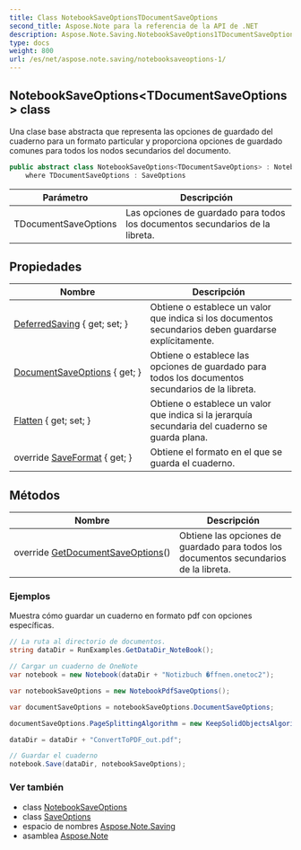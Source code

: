 ```yaml
---
title: Class NotebookSaveOptionsTDocumentSaveOptions
second_title: Aspose.Note para la referencia de la API de .NET
description: Aspose.Note.Saving.NotebookSaveOptions1TDocumentSaveOptions clase. Una clase base abstracta que representa las opciones de guardado del cuaderno para un formato particular y proporciona opciones de guardado comunes para todos los nodos secundarios del documento.
type: docs
weight: 800
url: /es/net/aspose.note.saving/notebooksaveoptions-1/
---
```

## NotebookSaveOptions&lt;TDocumentSaveOptions&gt; class

Una clase base abstracta que representa las opciones de guardado del cuaderno para un formato particular y proporciona opciones de guardado comunes para todos los nodos secundarios del documento.

```csharp
public abstract class NotebookSaveOptions<TDocumentSaveOptions> : NotebookSaveOptions
    where TDocumentSaveOptions : SaveOptions
```

| Parámetro | Descripción |
| --- | --- |
| TDocumentSaveOptions | Las opciones de guardado para todos los documentos secundarios de la libreta. |

## Propiedades

| Nombre | Descripción |
| --- | --- |
| [DeferredSaving](../../aspose.note.saving/notebooksaveoptions/deferredsaving/) { get; set; } | Obtiene o establece un valor que indica si los documentos secundarios deben guardarse explícitamente. |
| [DocumentSaveOptions](../../aspose.note.saving/notebooksaveoptions-1/documentsaveoptions/) { get; } | Obtiene o establece las opciones de guardado para todos los documentos secundarios de la libreta. |
| [Flatten](../../aspose.note.saving/notebooksaveoptions/flatten/) { get; set; } | Obtiene o establece un valor que indica si la jerarquía secundaria del cuaderno se guarda plana. |
| override [SaveFormat](../../aspose.note.saving/notebooksaveoptions-1/saveformat/) { get; } | Obtiene el formato en el que se guarda el cuaderno. |

## Métodos

| Nombre | Descripción |
| --- | --- |
| override [GetDocumentSaveOptions](../../aspose.note.saving/notebooksaveoptions-1/getdocumentsaveoptions/)() | Obtiene las opciones de guardado para todos los documentos secundarios de la libreta. |

### Ejemplos

Muestra cómo guardar un cuaderno en formato pdf con opciones específicas.

```csharp
// La ruta al directorio de documentos.
string dataDir = RunExamples.GetDataDir_NoteBook();

// Cargar un cuaderno de OneNote
var notebook = new Notebook(dataDir + "Notizbuch �ffnen.onetoc2");

var notebookSaveOptions = new NotebookPdfSaveOptions();

var documentSaveOptions = notebookSaveOptions.DocumentSaveOptions;

documentSaveOptions.PageSplittingAlgorithm = new KeepSolidObjectsAlgorithm();

dataDir = dataDir + "ConvertToPDF_out.pdf";

// Guardar el cuaderno
notebook.Save(dataDir, notebookSaveOptions);
```

### Ver también

* class [NotebookSaveOptions](../notebooksaveoptions/)
* class [SaveOptions](../saveoptions/)
* espacio de nombres [Aspose.Note.Saving](../../aspose.note.saving/)
* asamblea [Aspose.Note](../../)


